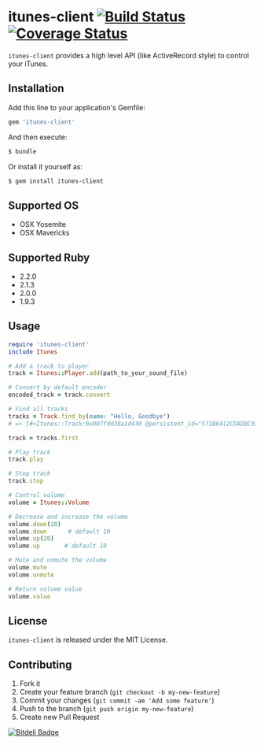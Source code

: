 # itunes-client [![Build Status](https://travis-ci.org/katsuma/itunes-client.png?branch=master)](https://travis-ci.org/katsuma/itunes-client) [![Coverage Status](https://coveralls.io/repos/katsuma/itunes-client/badge.png)](https://coveralls.io/r/katsuma/itunes-client)

`itunes-client` provides a high level API (like ActiveRecord style) to control your iTunes.


## Installation

Add this line to your application's Gemfile:

```sh
gem 'itunes-client'
```

And then execute:

```sh
$ bundle
```

Or install it yourself as:

```sh
$ gem install itunes-client
```

## Supported OS
- OSX Yosemite
- OSX Mavericks


## Supported Ruby
- 2.2.0
- 2.1.3
- 2.0.0
- 1.9.3

## Usage

```ruby
require 'itunes-client'
include Itunes

# Add a track to player
track = Itunes::Player.add(path_to_your_sound_file)

# Convert by default encoder
encoded_track = track.convert

# Find all tracks
tracks = Track.find_by(name: "Hello, Goodbye")
# => [#<Itunes::Track:0x007fdd38a1d430 @persistent_id="571B6412CDADBC93", @name="Hello, Goodbye", @album="1", @artist="The Beatles", @track_count="27", @track_number="19">]

track = tracks.first

# Play track
track.play

# Stop track
track.stop

# Control volume
volume = Itunes::Volume

# Decrease and increase the volume
volume.down(20)
volume.down      # default 10
volume.up(20)
volume.up       # default 10

# Mute and unmute the volume
volume.mute
volume.unmute

# Return volume value
volume.value
```

## License
`itunes-client` is released under the MIT License.


## Contributing

1. Fork it
2. Create your feature branch (`git checkout -b my-new-feature`)
3. Commit your changes (`git commit -am 'Add some feature'`)
4. Push to the branch (`git push origin my-new-feature`)
5. Create new Pull Request


[![Bitdeli Badge](https://d2weczhvl823v0.cloudfront.net/katsuma/itunes-client/trend.png)](https://bitdeli.com/free "Bitdeli Badge")
